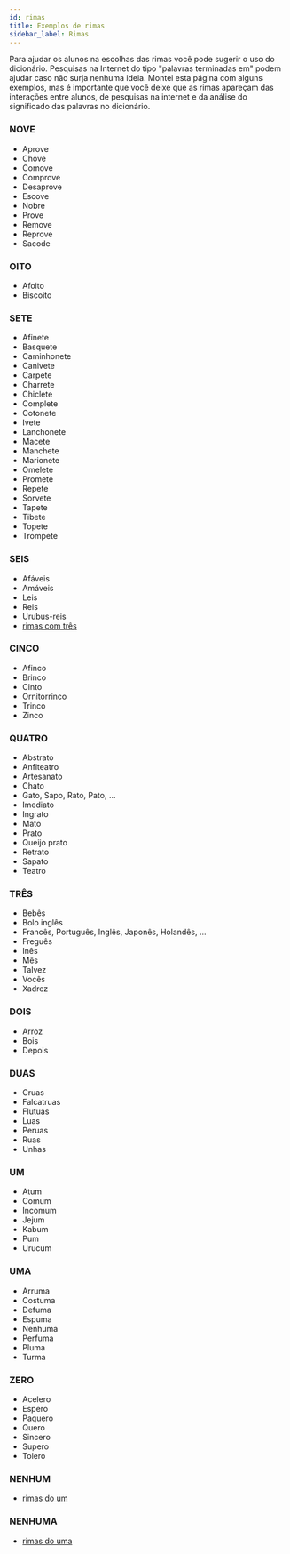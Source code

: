 ```yaml
---
id: rimas
title: Exemplos de rimas
sidebar_label: Rimas
---
```


Para ajudar os alunos na escolhas das rimas você pode sugerir o uso do dicionário. Pesquisas na Internet do tipo "palavras terminadas em" podem ajudar caso não surja nenhuma ideia. Montei esta página com alguns exemplos, mas é importante que você deixe que as rimas apareçam das interações entre alunos, de pesquisas na internet e da análise do significado das palavras no dicionário.

### NOVE
 - Aprove
 - Chove
 - Comove
 - Comprove
 - Desaprove
 - Escove
 - Nobre
 - Prove
 - Remove
 - Reprove
 - Sacode

### OITO
 - Afoito
 - Biscoito

### SETE
 - Afinete
 - Basquete
 - Caminhonete
 - Canivete
 - Carpete
 - Charrete
 - Chiclete
 - Complete
 - Cotonete
 - Ivete
 - Lanchonete
 - Macete
 - Manchete
 - Marionete
 - Omelete
 - Promete
 - Repete
 - Sorvete
 - Tapete
 - Tibete
 - Topete
 - Trompete

### SEIS
 - Afáveis
 - Amáveis
 - Leis
 - Reis
 - Urubus-reis
 - [rimas com três](#três)

### CINCO
 - Afinco
 - Brinco
 - Cinto
 - Ornitorrinco
 - Trinco
 - Zinco

### QUATRO
 - Abstrato
 - Anfiteatro
 - Artesanato
 - Chato
 - Gato, Sapo, Rato, Pato, ...
 - Imediato
 - Ingrato
 - Mato
 - Prato
 - Queijo prato
 - Retrato
 - Sapato
 - Teatro

### TRÊS
 - Bebês
 - Bolo inglês
 - Francês, Português, Inglês, Japonês, Holandês, ...
 - Freguês
 - Inês
 - Mês
 - Talvez
 - Vocês
 - Xadrez

### DOIS
- Arroz
- Bois
- Depois

### DUAS
 - Cruas
 - Falcatruas
 - Flutuas
 - Luas
 - Peruas
 - Ruas
 - Unhas

### UM
 - Atum
 - Comum
 - Incomum
 - Jejum
 - Kabum
 - Pum
 - Urucum 

### UMA
 - Arruma
 - Costuma
 - Defuma
 - Espuma
 - Nenhuma
 - Perfuma
 - Pluma
 - Turma

### ZERO
 - Acelero
 - Espero
 - Paquero
 - Quero
 - Sincero
 - Supero
 - Tolero

### NENHUM
 - [rimas do um](#um)

### NENHUMA 
 - [rimas do uma](#uma)